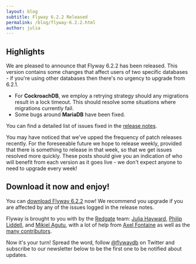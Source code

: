 ```yaml
---
layout: blog
subtitle: Flyway 6.2.2 Released
permalink: /blog/flyway-6.2.2.html
author: julia
---
```


## Highlights

We are pleased to announce that Flyway 6.2.2 has been released. This version contains some changes that affect users of
two specific databases - if you're using other databases then there's no urgency to upgrade from 6.2.1. 

- For **CockroachDB**, we employ a retrying strategy should any migrations result in a lock timeout. This should
resolve some situations where migrations currently fail. 
- Some bugs around **MariaDB** have been fixed.

You can find a detailed list of issues fixed in the [release notes](/documentation/learnmore/releaseNotes#6.2.2).

You may have noticed that we've upped the frequency of patch releases recently. For the foreseeable future we hope 
to release weekly, provided that there is something to release in that week, so that we get issues resolved more quickly.
These posts should give you an indication of who will benefit from each version as it goes live - we don't expect
anyone to need to upgrade every week! 

## Download it now and enjoy!

You can [download Flyway 6.2.2](/download) now! We recommend you upgrade if you are affected by any
of the issues logged in the release notes.

Flyway is brought to you with <i class="fa fa-heart"></i> by the [Redgate](https://red-gate.com) team:
[Julia Hayward](https://twitter.com/Julia_Hayward),
[Philip Liddell](https://github.com/Lyeeedar), and [Mikiel Agutu](https://twitter.com/mikielagutu),
with a lot of help from [Axel Fontaine](https://twitter.com/axelfontaine)
as well as the [many contributors](/documentation/contribute/hallOfFame).

Now it's your turn! Spread the word, follow [@flywaydb](https://twitter.com/flywaydb) on Twitter and
subscribe to our newsletter below to be the first one to be notified about updates.